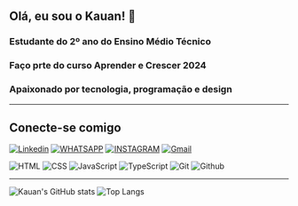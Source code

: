 ## Olá, eu sou o Kauan! 👋

### Estudante do 2º ano do Ensino Médio Técnico
### Faço prte do curso Aprender e Crescer 2024
### Apaixonado por tecnologia, programação e design 

---
## Conecte-se comigo
[![Linkedin](https://img.shields.io/badge/LinkedIn-0077B5?style=for-the-badge&logo=linkedin&logoColor=white)](https://www.linkedin.com/in/dev-vanessa-antunes)
[![WHATSAPP](https://img.shields.io/badge/WhatsApp-25D366?style=for-the-badge&logo=whatsapp&logoColor=white)](https://web.whatsapp.com/+5546999297524)
[![INSTAGRAM](https://img.shields.io/badge/Instagram-E4405F?style=for-the-badge&logo=instagram&logoColor=white)](https://www.instagram.com/m.mazzs/)
[![Gmail](https://img.shields.io/badge/Gmail-fff?style=for-the-badge&logo=Gmail&logoColor=e71c18)](mailto:kauan.mazetorodrigues@gmail.com)


![HTML](https://img.shields.io/badge/-HTML-333333?style=flat&logo=HTML5)
![CSS](https://img.shields.io/badge/-CSS-333333?style=flat&logo=CSS3&logoColor=1572B6)
![JavaScript](https://img.shields.io/badge/-JavaScript-333333?style=flat&logo=javascript)
![TypeScript](https://img.shields.io/badge/-TypeScript-333333?style=flat&logo=typescript&logoColor=2D79C7)
![Git](https://img.shields.io/badge/-Git-333333?style=flat&logo=Git&logoColor=f05033)
![Github](https://img.shields.io/badge/-Github-333333?style=flat&logo=Github&logoColor=000000)


<hr>

![Kauan's GitHub stats](https://github-readme-stats.vercel.app/api?username=Kauan-Mazeto&show_icons=true&theme=tokyonight)
![Top Langs](https://github-readme-stats.vercel.app/api/top-langs/?username=Kauan-Mazeto&layout=compact&theme=tokyonight)
